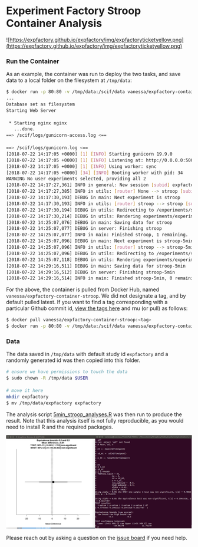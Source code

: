 # Experiment Factory Stroop Container Analysis

![https://expfactory.github.io/expfactory/img/expfactoryticketyellow.png](https://expfactory.github.io/expfactory/img/expfactoryticketyellow.png)

### Run the Container

As an example, the container was run to deploy the two tasks, and save data to a local folder on
the filesystem at `/tmp/data`:


```bash
$ docker run -p 80:80 -v /tmp/data:/scif/data vanessa/expfactory-container-stroop start
...
Database set as filesystem
Starting Web Server

 * Starting nginx nginx
   ...done.
==> /scif/logs/gunicorn-access.log <==

==> /scif/logs/gunicorn.log <==
[2018-07-22 14:17:05 +0000] [1] [INFO] Starting gunicorn 19.9.0
[2018-07-22 14:17:05 +0000] [1] [INFO] Listening at: http://0.0.0.0:5000 (1)
[2018-07-22 14:17:05 +0000] [1] [INFO] Using worker: sync
[2018-07-22 14:17:05 +0000] [34] [INFO] Booting worker with pid: 34
WARNING No user experiments selected, providing all 2
[2018-07-22 14:17:27,361] INFO in general: New session [subid] expfactory/87f6a6f3-b459-4540-a147-c8b839b55dee
[2018-07-22 14:17:27,385] INFO in utils: [router] None --> stroop [subid] expfactory/87f6a6f3-b459-4540-a147-c8b839b55dee [user] participant-name
[2018-07-22 14:17:30,193] DEBUG in main: Next experiment is stroop
[2018-07-22 14:17:30,193] INFO in utils: [router] stroop --> stroop [subid] expfactory/87f6a6f3-b459-4540-a147-c8b839b55dee [user] participant-name
[2018-07-22 14:17:30,194] DEBUG in utils: Redirecting to /experiments/stroop
[2018-07-22 14:17:30,214] DEBUG in utils: Rendering experiments/experiment.html
[2018-07-22 14:25:07,076] DEBUG in main: Saving data for stroop
[2018-07-22 14:25:07,077] DEBUG in server: Finishing stroop
[2018-07-22 14:25:07,077] INFO in main: Finished stroop, 1 remaining.
[2018-07-22 14:25:07,096] DEBUG in main: Next experiment is stroop-5min
[2018-07-22 14:25:07,096] INFO in utils: [router] stroop --> stroop-5min [subid] expfactory/87f6a6f3-b459-4540-a147-c8b839b55dee [user] participant-name
[2018-07-22 14:25:07,096] DEBUG in utils: Redirecting to /experiments/stroop-5min
[2018-07-22 14:25:07,118] DEBUG in utils: Rendering experiments/experiment.html
[2018-07-22 14:29:16,511] DEBUG in main: Saving data for stroop-5min
[2018-07-22 14:29:16,512] DEBUG in server: Finishing stroop-5min
[2018-07-22 14:29:16,514] INFO in main: Finished stroop-5min, 0 remaining.

```

For the above, the container is pulled from Docker Hub, named `vanessa/expfactory-container-stroop`.
We did not designate a tag, and by default pulled latest. If you want to find a tag corresponding
with a particular Github commit id, [view the tags here](https://hub.docker.com/r/vanessa/expfactory-container-stroop/tags/) and rnu (or pull) as follows:

```bash
$ docker pull vanessa/expfactory-container-stroop:<tag>
$ docker run -p 80:80 -v /tmp/data:/scif/data vanessa/expfactory-container-stroop:<tag> start
```

### Data
The data saved in `/tmp/data` with default study id `expfactory` and a randomly generated id was then copied into 
this folder.

```bash
# ensure we have permissions to touch the data
$ sudo chown -R /tmp/data $USER

# move it here
mkdir expfactory
$ mv /tmp/data/expfactory expfactory
```

The analysis script [5min_stroop_analyses.R](5min_stroop_analyses.R) was then run to produce the result. Note
that this analysis itself is not fully reproducible, as you would need to install R and the required packages.

![tost-plot-example.png](tost-plot-example.png)

Please reach out by asking a question on the [issue board](https://github.com/expfactory-containers/container-stroop/issues) if you need help.
